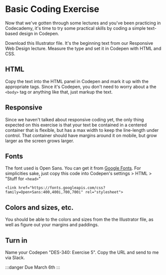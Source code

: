 # Basic Coding Exercise

Now that we've gotten through some lectures and you've been practicing in Codecademy, it's time to try some practical skills by coding a simple text-based design in Codepen.

Download this Illustrator file. It's the beginning text from our Responsive Web Design lecture. Measure the type and set it in Codepen with HTML and CSS.

## HTML

Copy the text into the HTML panel in Codepen and mark it up with the appropriate tags. Since it's Codepen, you don't need to worry about a the `<body>` tag or anything like that, just markup the text. 

## Responsive

Since we haven't talked about responsive coding yet, the only thing expected on this exercise is that your text be contained in a centered container that is flexible, but has a max width to keep the line-length under control. That container should have margins around it on mobile, but grow larger as the screen grows larger.

## Fonts

The font used is Open Sans. You can get it from [Google Fonts](https://fonts.google.com/). For simplicities sake, just copy this code into Codepen's settings > HTML > "Stuff for `<head>`"

`<link href="https://fonts.googleapis.com/css?family=Open+Sans:400,400i,700,700i" rel="stylesheet">`

## Colors and sizes, etc.

You should be able to the colors and sizes from the the Illustrator file, as well as figure out your margins and paddings.

## Turn in

Name your Codepen "DES-340: Exercise 5". Copy the URL and send to me via Slack.

:::danger Due
March 6th
:::